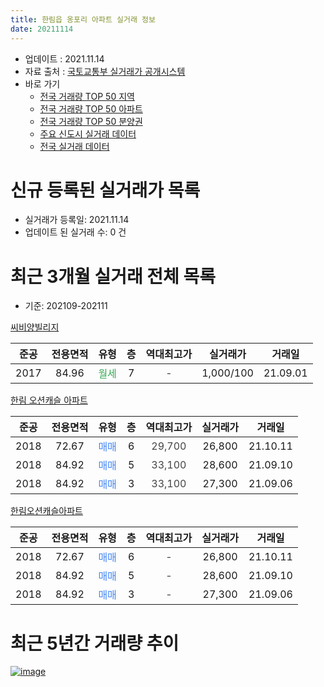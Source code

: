 ```yaml
---
title: 한림읍 옹포리 아파트 실거래 정보
date: 20211114
---
```


* 업데이트 : 2021.11.14
* 자료 출처 : [국토교통부 실거래가 공개시스템](http://rt.molit.go.kr)
* 바로 가기
    * [전국 거래량 TOP 50 지역](https://apt-info.github.io/apt-trade-info/tr)
    * [전국 거래량 TOP 50 아파트](https://apt-info.github.io/apt-trade-info/ta)
    * [전국 거래량 TOP 50 분양권](https://apt-info.github.io/apt-trade-info/tb)
    * [주요 신도시 실거래 데이터](https://apt-info.github.io/apt-trade-info/newtown)
    * [전국 실거래 데이터](https://apt-info.github.io/apt-trade-info/all)



<script async src="https://pagead2.googlesyndication.com/pagead/js/adsbygoogle.js"></script>
<!-- 기본광고 -->
<ins class="adsbygoogle"
     style="display:block"
     data-ad-client="ca-pub-1142216861245946"
     data-ad-slot="4805727019"
     data-ad-format="auto"
     data-full-width-responsive="true"></ins>
<script>
     (adsbygoogle = window.adsbygoogle || []).push({});
</script>


# 신규 등록된 실거래가 목록

* 실거래가 등록일: 2021.11.14
* 업데이트 된 실거래 수: 0 건




<script async src="https://pagead2.googlesyndication.com/pagead/js/adsbygoogle.js"></script>
<!-- 기본광고 -->
<ins class="adsbygoogle"
     style="display:block"
     data-ad-client="ca-pub-1142216861245946"
     data-ad-slot="4805727019"
     data-ad-format="auto"
     data-full-width-responsive="true"></ins>
<script>
     (adsbygoogle = window.adsbygoogle || []).push({});
</script>


# 최근 3개월 실거래 전체 목록
* 기준: 202109-202111


[씨비양빌리지](https://search.naver.com/search.naver?query=%EC%94%A8%EB%B9%84%EC%96%91%EB%B9%8C%EB%A6%AC%EC%A7%80)

|준공|전용면적|유형|층|역대최고가|실거래가|거래일|
|:---:|:---:|:---:|:---:|:---:|:---:|:---:|
|2017|84.96|<span style="color:#34A853">월세</span>|7|<span style="color:#444444">-</span>|1,000/100|21.09.01|

[한림 오션캐슬 아파트](https://search.naver.com/search.naver?query=%ED%95%9C%EB%A6%BC+%EC%98%A4%EC%85%98%EC%BA%90%EC%8A%AC+%EC%95%84%ED%8C%8C%ED%8A%B8)

|준공|전용면적|유형|층|역대최고가|실거래가|거래일|
|:---:|:---:|:---:|:---:|:---:|:---:|:---:|
|2018|72.67|<span style="color:#4285F3">매매</span>|6|<span style="color:#444444">29,700</span>|26,800|21.10.11|
|2018|84.92|<span style="color:#4285F3">매매</span>|5|<span style="color:#444444">33,100</span>|28,600|21.09.10|
|2018|84.92|<span style="color:#4285F3">매매</span>|3|<span style="color:#444444">33,100</span>|27,300|21.09.06|

[한림오션캐슬아파트](https://search.naver.com/search.naver?query=%ED%95%9C%EB%A6%BC%EC%98%A4%EC%85%98%EC%BA%90%EC%8A%AC%EC%95%84%ED%8C%8C%ED%8A%B8)

|준공|전용면적|유형|층|역대최고가|실거래가|거래일|
|:---:|:---:|:---:|:---:|:---:|:---:|:---:|
|2018|72.67|<span style="color:#4285F3">매매</span>|6|<span style="color:#444444">-</span>|26,800|21.10.11|
|2018|84.92|<span style="color:#4285F3">매매</span>|5|<span style="color:#444444">-</span>|28,600|21.09.10|
|2018|84.92|<span style="color:#4285F3">매매</span>|3|<span style="color:#444444">-</span>|27,300|21.09.06|



<script async src="https://pagead2.googlesyndication.com/pagead/js/adsbygoogle.js"></script>
<!-- 기본광고 -->
<ins class="adsbygoogle"
     style="display:block"
     data-ad-client="ca-pub-1142216861245946"
     data-ad-slot="4805727019"
     data-ad-format="auto"
     data-full-width-responsive="true"></ins>
<script>
     (adsbygoogle = window.adsbygoogle || []).push({});
</script>


# 최근 5년간 거래량 추이


<div style="width:100%;">
    <canvas id="deal_progress" height="200"></canvas>
</div>

<script>
new Chart(document.getElementById("deal_progress"), {
    type: 'line',
    data: {
        labels: ['17.06','17.10','18.03','18.10','18.11','18.12','19.03','19.04','19.06','19.07','19.08','19.10','19.11','19.12','20.01','20.03','20.04','20.05','20.06','20.07','20.08','20.09','20.11','20.12','21.01','21.02','21.04','21.09','21.10'],
        datasets: [{
            label: '매매/분양권',
            data: [0,0,0,0,3,1,1,3,3,2,1,2,2,2,6,3,1,2,1,2,2,0,2,0,0,0,1,4,2],
            borderColor: "rgba(66, 133, 243, 1)",
            backgroundColor: "rgba(66, 133, 243, 0.05)",
            borderWidth: 1,
            pointRadius: 0,
            fill: false,
            lineTension: 0
        },{
            label: '전/월세',
            data: [1,2,1,1,1,1,0,0,0,0,0,1,0,0,0,0,1,1,1,1,0,2,1,1,1,2,0,1,0],
            borderColor: "rgba(255, 90, 0, 1)",
            backgroundColor: "rgba(255, 90, 0, 0.05)",
            borderWidth: 1,
            pointRadius: 0,
            fill: false,
            lineTension: 0
        },{
            label: '합계',
            data: [1,2,1,1,4,2,1,3,3,2,1,3,2,2,6,3,2,3,2,3,2,2,3,1,1,2,1,5,2],
            borderColor: "rgba(0, 0, 0, 1)",
            backgroundColor: "rgba(0, 0, 0, 0.03)",
            borderWidth: 0.1,
            pointRadius: 0,
            fill: true,
            lineTension: 0
        }
        ]
    },
    options: {
        responsive: true,
        title: {
            display: false
        },
        tooltips: {
            mode: 'index',
            intersect: false
        },
        hover: {
            mode: 'nearest',
            intersect: true
        },
        scales: {
            xAxes: [{
                display: true,
                scaleLabel: {
                    display: true,
                    labelString: '년/월'
                }
            }],
            yAxes: [{
                display: true,
                ticks: {
                    suggestedMin: 0,
                },
                scaleLabel: {
                    display: true,
                    labelString: '실거래 수'
                }
            }]
        }
    }
});

</script>


[![image](https://apt-info.github.io/images/2020-01-03-apt-trade-info/1024x500.png)](https://play.google.com/store/apps/details?id=com.aptinfo.apttradeinfo)

